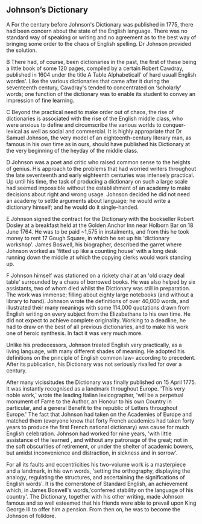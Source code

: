 ## Johnson’s Dictionary
A For the century before Johnson's Dictionary was published in 1775, there had been concern about the state of the
English language. There was no standard way of speaking or writing and no agreement as to the best way of bringing some
order to the chaos of English spelling. Dr Johnson provided the solution.

B There had, of course, been dictionaries in the past, the first of these being a little book of some 120 pages,
compiled by a certain Robert Cawdray, published in 1604 under the title A Table Alphabeticall’ of hard usuall English
wordes'. Like the various dictionaries that came after it during the seventeenth century, Cawdray's tended to
concentrated on ‘scholarly’ words; one function of the dictionary was to enable its student to convey an impression of
fine learning.

C Beyond the practical need to make order out of chaos, the rise of dictionaries is associated with the rise of the
English middle class, who were anxious to define and circumscribe the various worlds to conquer- lexical as well as
social and commercial. It is highly appropriate that Dr Samuel Johnson, the very model of an eighteenth-century literary
man, as famous in his own time as in ours, should have published his Dictionary at the very beginning of the heyday of
the middle class.

D Johnson was a poet and critic who raised common sense to the heights of genius. His approach to the problems that had
worried writers throughout the late seventeenth and early eighteenth centuries was intensely practical. Up until his
time, the task of producing a dictionary on such a large scale had seemed impossible without the establishment of an
academy to make decisions about right and wrong usage. Johnson decided he did not need an academy to settle arguments
about language; he would write a dictionary himself; and he would do it single-handed.

E Johnson signed the contract for the Dictionary with the bookseller Robert Dosley at a breakfast held at the Golden
Anchor Inn near Holborn Bar on 18 June 1764. He was to be paid ~1,575 in instalments, and from this he took money to
rent 17 Gough Square, in which he set up his 'dictionary workshop'. James Boswell, his biographer, described the garret
where Johnson worked as 'fitted up like a counting house' with a long desk running down the middle at which the copying
clerks would work standing up.

F Johnson himself was stationed on a rickety chair at an 'old crazy deal table' surrounded by a chaos of borrowed books.
He was also helped by six assistants, two of whom died whilst the Dictionary was still in preparation. The work was
immense; filling about eighty large notebooks (and without a library to hand). Johnson wrote the definitions of over
40,000 words, and illustrated their many meanings with some 114,000 quotations drawn from English writing on every
subject from the Elizabethans to his own time. He did not expect to achieve complete originality. Working to a deadline,
he had to draw on the best of all previous dictionaries, and to make his work one of heroic synthesis. In fact it was
very much more.

Unlike his predecessors, Johnson treated English very practically, as a living language, with many different shades of
meaning. He adopted his definitions on the principle of English common law- according to precedent. After its
publication, his Dictionary was not seriously rivalled for over a century.

After many vicissitudes the Dictionary was finally published on 15 April 1775. It was instantly recognised as a landmark
throughout Europe. 'This very noble work,' wrote the leading Italian lexicographer, 'will be a perpetual monument of
Fame to the Author, an Honour to his own Country in particular, and a general Benefit to the republic of Letters
throughout Europe.' The fact that Johnson had taken on the Academies of Europe and matched them (everyone knew that
forty French academics had taken forty years to produce the first French national dictionary) was cause for much English
celebration. Johnson had worked for nine years, 'with little assistance of the learned , and without any patronage of
the great; not in the soft obscurities of retirement, or under the shelter of academic bowers, but amidst inconvenience
and distraction, in sickness and in sorrow'.

For all its faults and eccentricities his two-volume work is a masterpiece and a landmark, in his own words, 'setting
the orthography, displaying the analogy, regulating the structures, and ascertaining the significations of English
words'. It is the cornerstone of Standard English, an achievement which, in James Boswell's words,'conferred stability
on the language of his country'. The Dictionary, together with his other writing, made Johnson famous and so well
esteemed that his friends were able to prevail upon King George III to offer him a pension. From then on, he was to
become the Johnson of folklore.